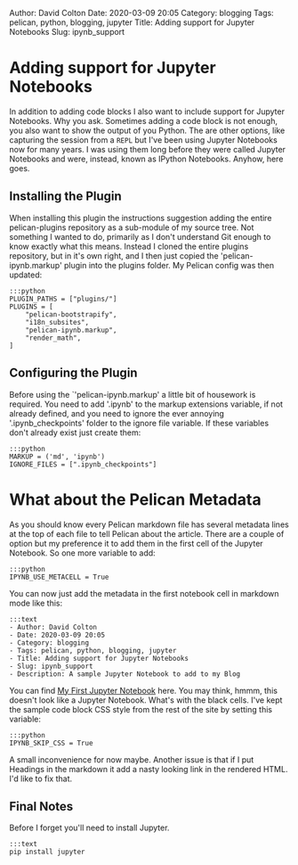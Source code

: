 Author: David Colton
Date: 2020-03-09 20:05
Category: blogging
Tags: pelican, python, blogging, jupyter
Title: Adding support for Jupyter Notebooks 
Slug: ipynb_support

# Adding support for Jupyter Notebooks

In addition to adding code blocks I also want to include support for Jupyter Notebooks. Why you ask. Sometimes adding a code block is not enough, you also want to show the output of you Python. The are other options, like capturing the session from a `REPL` but I've been using Jupyter Notebooks now for many years. I was using them long before they were called Jupyter Notebooks and were, instead, known as IPython Notebooks. Anyhow, here goes.

## Installing the Plugin

When installing this plugin the instructions suggestion adding the entire pelican-plugins repository as a sub-module of my source tree. Not something I wanted to do, primarily as I don't understand Git enough to know exactly what this means. Instead I cloned the entire plugins repository, but in it's own right, and I then just copied the 'pelican-ipynb.markup' plugin into the plugins folder. My Pelican config was then updated:

    :::python
    PLUGIN_PATHS = ["plugins/"]
    PLUGINS = [
        "pelican-bootstrapify",
        "i18n_subsites",
        "pelican-ipynb.markup",
        "render_math",
    ]

## Configuring the Plugin

Before using the `'pelican-ipynb.markup' a little bit of housework is required. You need to add '.ipynb' to the markup extensions variable, if not already defined, and you need to ignore the ever annoying '.ipynb_checkpoints' folder to the ignore file variable. If these variables don't already exist just create them:

    :::python
    MARKUP = ('md', 'ipynb')
    IGNORE_FILES = [".ipynb_checkpoints"]

# What about the Pelican Metadata

As you should know every Pelican markdown file has several metadata lines at the top of each file to tell Pelican about the article. There are a couple of option but my preference it to add them in the first cell of the Jupyter Notebook. So one more variable to add:

    :::python
    IPYNB_USE_METACELL = True

You can now just add the metadata in the first notebook cell in markdown mode like this:

    :::text
    - Author: David Colton
    - Date: 2020-03-09 20:05
    - Category: blogging
    - Tags: pelican, python, blogging, jupyter
    - Title: Adding support for Jupyter Notebooks 
    - Slug: ipynb_support
    - Description: A sample Jupyter Notebook to add to my Blog

You can find [My First Jupyter Notebook]({filename}/articles/20200309_sample_ipynb.ipynb) here. You may think, hmmm, this doesn't look like a Jupyter Notebook. What's with the black cells. I've kept the sample code block CSS style from the rest of the site by setting this variable:

    :::python
    IPYNB_SKIP_CSS = True

A small inconvenience for now maybe. Another issue is that if I put Headings in the markdown it add a nasty looking link in the rendered HTML. I'd like to fix that.  

## Final Notes

Before I forget you'll need to install Jupyter.

    :::text
    pip install jupyter
